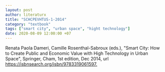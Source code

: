 ```yaml
---
layout: post
author: literaturx
title: "SCHCPEVHTUS-1-2014"
category: "textbook"
tags: ["smart city", "urban space", "hight technology"]
date: 2020-08-09 12:00:00 +07
---
```


Renata Paola Dameri, Camille Rosenthal-Sabroux (eds.), "Smart City: How to Create Public and Economic Value with High Technology in Urban Space", Springer, Cham, 1st edition, Dec 2014, url <https://isbnsearch.org/isbn/9783319061597>[.](https://drive.google.com/file/d/1p3QdlxbmCwrHp3kGYTLddpKYpdBQCvuX/view?usp=sharing)
